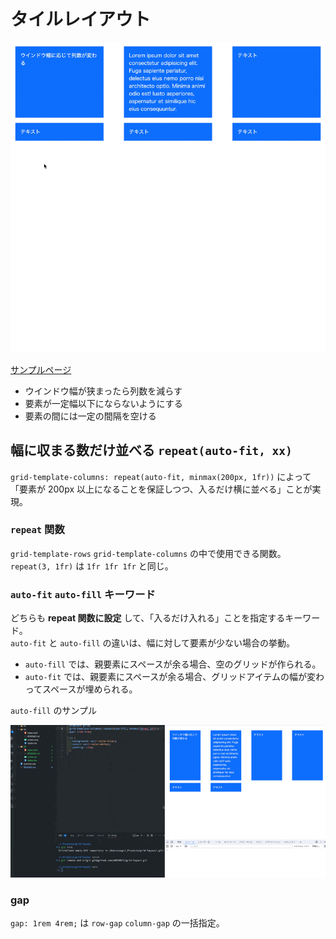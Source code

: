 # タイルレイアウト

![スクリーンショット](./screen.gif)

[サンプルページ](https://grid-layout-euh.pages.dev/03/)

- ウインドウ幅が狭まったら列数を減らす
- 要素が一定幅以下にならないようにする
- 要素の間には一定の間隔を空ける

## 幅に収まる数だけ並べる `repeat(auto-fit, xx)`

`grid-template-columns: repeat(auto-fit, minmax(200px, 1fr))` によって「要素が 200px 以上になることを保証しつつ、入るだけ横に並べる」ことが実現。

### `repeat` 関数

`grid-template-rows` `grid-template-columns` の中で使用できる関数。  
`repeat(3, 1fr)` は `1fr 1fr 1fr` と同じ。

### `auto-fit` `auto-fill` キーワード

どちらも **repeat 関数に設定** して、「入るだけ入れる」ことを指定するキーワード。  
`auto-fit` と `auto-fill` の違いは、幅に対して要素が少ない場合の挙動。

- `auto-fill` では、親要素にスペースが余る場合、空のグリッドが作られる。
- `auto-fit` では、親要素にスペースが余る場合、グリッドアイテムの幅が変わってスペースが埋められる。

`auto-fill` のサンプル

![スクリーンショット](./screen2.gif)

### gap

`gap: 1rem 4rem;` は `row-gap` `column-gap` の一括指定。
